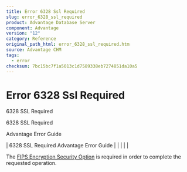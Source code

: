 ```yaml
---
title: Error 6328 Ssl Required
slug: error_6328_ssl_required
product: Advantage Database Server
component: Advantage
version: "12"
category: Reference
original_path_html: error_6328_ssl_required.htm
source: Advantage CHM
tags:
  - error
checksum: 7bc15bc7f1a5013c1d7589338eb7274851da10a5
---
```


# Error 6328 Ssl Required

6328 SSL Required

6328 SSL Required

Advantage Error Guide

| 6328 SSL Required  Advantage Error Guide |  |  |  |  |

The [FIPS Encryption Security Option](master_fips.md) is required in order to complete the requested operation.
